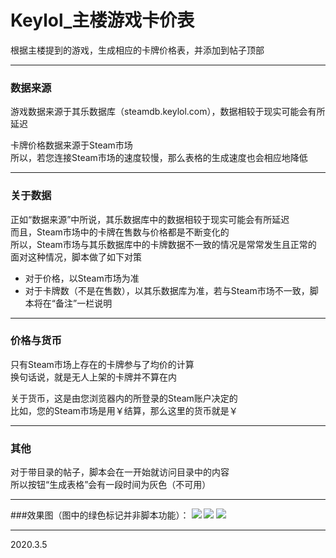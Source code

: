 # Keylol_主楼游戏卡价表

根据主楼提到的游戏，生成相应的卡牌价格表，并添加到帖子顶部

---
### 数据来源

游戏数据来源于其乐数据库（steamdb.keylol.com），数据相较于现实可能会有所延迟

卡牌价格数据来源于Steam市场<br>
所以，若您连接Steam市场的速度较慢，那么表格的生成速度也会相应地降低

---
### 关于数据

正如“数据来源”中所说，其乐数据库中的数据相较于现实可能会有所延迟<br>
而且，Steam市场中的卡牌在售数与价格都是不断变化的<br>
所以，Steam市场与其乐数据库中的卡牌数据不一致的情况是常常发生且正常的<br>
面对这种情况，脚本做了如下对策

- 对于价格，以Steam市场为准
- 对于卡牌数（不是在售数），以其乐数据库为准，若与Steam市场不一致，脚本将在“备注”一栏说明

---
### 价格与货币

只有Steam市场上存在的卡牌参与了均价的计算<br>
换句话说，就是无人上架的卡牌并不算在内

关于货币，这是由您浏览器内的所登录的Steam账户决定的<br>
比如，您的Steam市场是用￥结算，那么这里的货币就是￥

---
### 其他
对于带目录的帖子，脚本会在一开始就访问目录中的内容<br>
所以按钮“生成表格”会有一段时间为灰色（不可用）

---
###效果图（图中的绿色标记并非脚本功能）：
![](https://i.loli.net/2020/03/05/zTy3KsgUt7xXnif.png)
![](https://i.loli.net/2020/03/05/lLWOwkNd6Jqvb4P.png)
![](https://i.loli.net/2020/03/05/I4n2NJEG59hjOgB.png)

---
2020.3.5